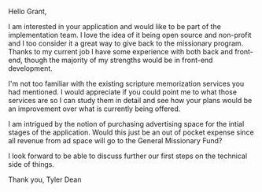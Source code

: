Hello Grant,

I am interested in your application and would like to be part of the implementation team.  I love the idea of it being open source and non-profit and I too consider it a great way to give back to the missionary program.  Thanks to my current job I have some experience with both back and front-end, though the majority of my strengths would be in front-end development.

I'm not too familiar with the existing scripture memorization services you had mentioned.  I would appreciate if you could point me to what those services are so I can study them in detail and see how your plans would be an improvement over what is currently being offered.

I am intrigued by the notion of purchasing advertising space for the intial stages of the application.  Would this just be an out of pocket expense since all revenue from ad space will go to the General Missionary Fund?

I look forward to be able to discuss further our first steps on the technical side of things.

Thank you,
Tyler Dean